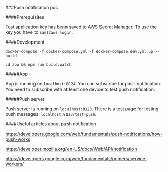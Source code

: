 ###Push notification poc

####Prerequisites

Test application key has benn saved to AWS Secret Manager. To use the key you have to
`saml2aws login`.

####Development

`docker-compose -f docker-compose.yml -f docker-compose.dev.yml up --build`

`cd app && npm run build:watch`

#####App

App is running on `localhost:8124`. You can subscribe for push notification. You need to subscribe with at least one device to test push notification.

#####Push server

Push server is running on `localhost:8123`. There is a test page for testing push messages: `localhost:8123/test-push`.

####Useful articles about push notification

https://developers.google.com/web/fundamentals/push-notifications/how-push-works

https://developer.mozilla.org/en-US/docs/Web/API/notification

https://developers.google.com/web/fundamentals/primers/service-workers/

